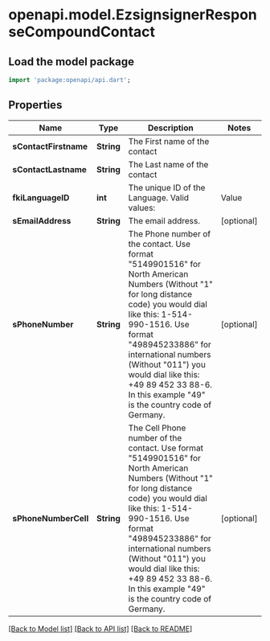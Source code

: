 # openapi.model.EzsignsignerResponseCompoundContact

## Load the model package
```dart
import 'package:openapi/api.dart';
```

## Properties
Name | Type | Description | Notes
------------ | ------------- | ------------- | -------------
**sContactFirstname** | **String** | The First name of the contact | 
**sContactLastname** | **String** | The Last name of the contact | 
**fkiLanguageID** | **int** | The unique ID of the Language.  Valid values:  |Value|Description| |-|-| |1|French| |2|English| | 
**sEmailAddress** | **String** | The email address. | [optional] 
**sPhoneNumber** | **String** | The Phone number of the contact. Use format \"5149901516\" for North American Numbers (Without \"1\" for long distance code) you would dial like this: 1-514-990-1516. Use format \"498945233886\" for international numbers (Without \"011\") you would dial like this: +49 89 452 33 88-6. In this example \"49\" is the country code of Germany. | [optional] 
**sPhoneNumberCell** | **String** | The Cell Phone number of the contact. Use format \"5149901516\" for North American Numbers (Without \"1\" for long distance code) you would dial like this: 1-514-990-1516. Use format \"498945233886\" for international numbers (Without \"011\") you would dial like this: +49 89 452 33 88-6. In this example \"49\" is the country code of Germany. | [optional] 

[[Back to Model list]](../README.md#documentation-for-models) [[Back to API list]](../README.md#documentation-for-api-endpoints) [[Back to README]](../README.md)


